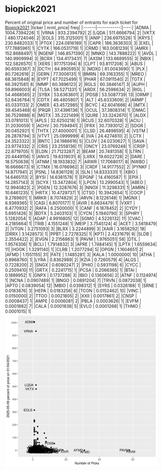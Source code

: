 # biopick2021
Percent of original price and number of entrants for each ticket for [Biopick2021](https://twitter.com/hashtag/Biopick2021)
|ticker |   nrml_price| freq|
|:------|------------:|----:|
|ADMA   | 1004.7394226|    1|
|VRNA   |  933.2394792|    2|
|LQDA   |  511.6666794|    2|
|VKTX   |  480.1724046|    2|
|EOLS   |  315.3125001|    1|
|ANIP   |  236.6975526|    1|
|KRYS   |  230.8482033|    1|
|PTGX   |  224.0816189|    1|
|CAPR   |  186.3636303|    3|
|EXEL   |  177.7885961|    1|
|CYTK   |  166.0531719|    1|
|CRMD   |  163.0081239|    1|
|AMRX   |  152.8688497|    1|
|NGENF  |  146.8571390|    2|
|MNKD   |  143.7888222|    1|
|AVDL   |  140.9909994|    3|
|BCRX   |  134.4173431|    7|
|AXSM   |  133.6689555|    3|
|NBIX   |  122.5826570|    1|
|XERS   |   97.1751394|    8|
|CLPT   |   93.8117208|    3|
|ABUS   |   90.6593367|    3|
|DCTH   |   84.8905953|    3|
|MDXG   |   81.0043690|    1|
|PLX    |   80.7262616|    2|
|GERN   |   77.3006131|    1|
|BMRN   |   69.3163355|    1|
|MREO   |   68.3615848|    8|
|EYPT   |   67.7025499|    1|
|PHAR   |   67.0911540|    2|
|TGTX   |   66.3921581|    8|
|IMMP   |   60.3896123|    2|
|RGLS   |   60.3846147|    3|
|AUPH   |   59.8966003|    4|
|TLSA   |   58.5271331|    1|
|ARDX   |   56.2596634|    2|
|RIGL   |   54.4668565|    2|
|SYBX   |   53.6363601|    2|
|PDSB   |   53.5087739|   13|
|ORMP   |   52.6436784|    1|
|CDTX   |   46.4805807|    1|
|ALT    |   45.6333609|    2|
|ARMP   |   45.0331133|    2|
|OMER   |   43.4572985|    1|
|BCYC   |   42.6041666|    4|
|IMTX   |   39.4545468|    6|
|PRQR   |   37.4396136|    1|
|OCUL   |   37.3808314|    1|
|DMAC   |   36.7529888|    6|
|MGTX   |   35.2221499|    1|
|QURE   |   33.3242670|    1|
|ALDX   |   33.0781013|    1|
|APLS   |   32.6250218|    1|
|RCUS   |   32.6070328|    1|
|ACIU   |   31.2030059|    1|
|ACHV   |   30.7594941|    2|
|IFRX   |   30.7393012|    2|
|SDGR   |   30.0452921|    1|
|THTX   |   27.4000001|    1|
|CLSD   |   26.4898595|    4|
|VSTM   |   26.2878794|    3|
|VTVT   |   25.0999999|    4|
|IVA    |   24.4274810|    2|
|LCTX   |   24.3523322|    3|
|BNTC   |   24.1986616|    5|
|CLOV   |   24.0230627|    1|
|SAVA   |   23.9774332|    2|
|CRIS   |   23.2558136|   11|
|ONCY   |   23.0769248|    1|
|CRSP   |   22.8719705|    1|
|ELDN   |   21.7123287|    2|
|BEAM   |   20.7481358|    1|
|LTRN   |   20.4449156|    1|
|ANVS   |   19.6319031|    8|
|LXRX   |   19.6022728|    2|
|DARE   |   18.5750638|    1|
|ATNM   |   18.1933832|    7|
|ARWR   |   17.7068017|    8|
|NWBO   |   16.6666673|    9|
|CTMX   |   16.0766962|    3|
|CRDF   |   14.9177552|    2|
|PYNKF  |   14.8717941|    2|
|PSNL   |   14.8361128|    3|
|SLN    |   14.8333331|    1|
|XBIO   |   14.6465113|    2|
|BYSI   |   14.6381578|    1|
|EPGNF  |   14.4160587|    1|
|EPIX   |   14.2857143|    3|
|SCYX   |   13.3472804|    1|
|LPCN   |   13.2990543|    1|
|ABEO   |   12.9940823|    2|
|PGEN   |   12.3287676|    3|
|NNOX   |   11.3298331|    1|
|AMRN   |   10.6461235|    1|
|HRTX   |   10.4729737|    1|
|CTSO   |   10.3942654|    1|
|COCP   |    9.2789601|    1|
|MRKR   |    8.7074829|    2|
|ARVN   |    8.1226148|    1|
|MGNX   |    6.9369365|    1|
|CASI   |    6.8070177|    1|
|AVIR   |    6.6634479|    1|
|VXRT   |    6.4770932|    2|
|RAFA   |    6.2500000|    1|
|CANF   |    6.1878452|    2|
|CYDY   |    5.6951426|    3|
|BDTX   |    5.2403103|    1|
|CYCN   |    5.1940790|    3|
|SPHRY  |    5.1282054|    1|
|ADAP   |    4.9916805|   12|
|SGMO   |    4.5226132|   11|
|CVAC   |    4.2185664|    1|
|TRIB   |    4.1551248|    1|
|MEIP   |    3.7545124|    4|
|ACET   |    3.5618479|    2|
|VTGN   |    3.2751093|    3|
|BLRX   |    3.2244899|    3|
|XAIR   |    3.1658292|   18|
|DRRX   |    3.1428573|    1|
|PPBT   |    2.7278325|    1|
|KPTI   |    2.4231679|    9|
|SLDB   |    2.3554422|    2|
|EVGN   |    2.2156863|    1|
|PAVM   |    1.9765051|   58|
|DTIL   |    1.9574306|    1|
|BCLI   |    1.7914832|    3|
|APRE   |    1.7484145|    1|
|LPTX   |    1.6559634|   11|
|HOOK   |    1.3291140|    1|
|CLRB   |    1.2077294|    5|
|OPGN   |    1.1604651|    2|
|AFMD   |    1.1551155|   31|
|FATE   |    1.1485281|    3|
|KALA   |    1.0000000|   10|
|ATHA   |    0.8968760|    1|
|LYRA   |    0.8362989|    2|
|KZIA   |    0.7260579|    4|
|ALGS   |    0.7228200|    2|
|SNGX   |    0.6080247|    2|
|PHIO   |    0.5931198|    6|
|CYCC   |    0.2509410|   11|
|GRTX   |    0.2241715|    1|
|PCSA   |    0.2066365|    1|
|BTAI   |    0.1889952|    1|
|GNPX   |    0.1737288|    3|
|IBIO   |    0.1360656|    2|
|ATNF   |    0.1124974|    1|
|NCNA   |    0.0907489|    1|
|BNGO   |    0.0891204|    7|
|TRVN   |    0.0872038|    1|
|APTO   |    0.0839054|   12|
|MBIO   |    0.0398312|    1|
|SYRS   |    0.0326188|    1|
|SRNE   |    0.0183876|    3|
|HEPA   |    0.0183256|    6|
|TCON   |    0.0152462|   10|
|VINC   |    0.0150000|    2|
|TTOO   |    0.0021805|    2|
|XXII   |    0.0017861|    2|
|CNSP   |    0.0008437|    1|
|AMPE   |    0.0006081|    2|
|PBLA   |    0.0003626|    1|
|EVFM   |    0.0001882|    7|
|CALA   |    0.0001838|    5|
|EVLO   |    0.0001266|    1|
|THMO   |    0.0001015|    1|
![retvspicks](biopicks.png?raw=true)
